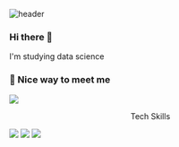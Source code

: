 ![header](https://capsule-render.vercel.app/api?type=cylinder&color=4682b4&height=300&section=header&text=Chai%20eun%20Lee&fontColor=FFFFFF&fontSize=70)


### Hi there 👋
I'm studying data science
### 🤞 Nice way to meet me
<p>
  <a href="https://chaieunlee.github.io/" target="_blank"><img src="https://img.shields.io/badge/GitHub-181717?style=for-the-badge&logo=GitHub&logoColor=white"></a>
</p>

<center>Tech Skills</center>
<p>
  <img src="https://img.shields.io/badge/Python-3776AB?style=for-the-badge&logo=Python&logoColor=white">
  <img src="https://img.shields.io/badge/C++-00599C?style=for-the-badge&logo=c%2B%2B&logoColor=white">
  <img src="https://img.shields.io/badge/MSSQL-CC2927?style=for-the-badge&logo=Microsoft SQL Server&logoColor=white">
</p>



<!--
**ChaiEunLee/ChaiEunLee** is a ✨ _special_ ✨ repository because its `README.md` (this file) appears on your GitHub profile.

Here are some ideas to get you started:

- 🔭 I’m currently working on ...
- 🌱 I’m currently learning ...
- 👯 I’m looking to collaborate on ...
- 🤔 I’m looking for help with ...
- 💬 Ask me about ...
- 📫 How to reach me: ...
- 😄 Pronouns: ...
- ⚡ Fun fact: ...
-->
